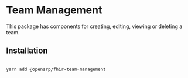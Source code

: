 # Team Management

This package has components for creating, editing, viewing or deleting a team.

## Installation

```sh

yarn add @opensrp/fhir-team-management
```
